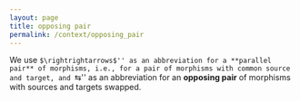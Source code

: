 ```yaml
---
layout: page
title: opposing pair
permalink: /context/opposing_pair
---
```

We use ``$\rightrightarrows$'' as an abbreviation for a **parallel pair** of morphisms, i.e., for a pair of morphisms with common source and target, and ``$\leftrightarrows$'' as an abbreviation for an **opposing pair** of morphisms with sources and targets swapped.
